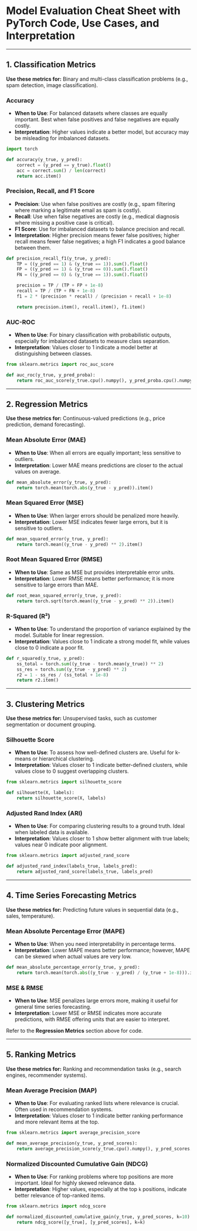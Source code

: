 # **Model Evaluation Cheat Sheet with PyTorch Code, Use Cases, and Interpretation**

---

## **1. Classification Metrics**

**Use these metrics for:** Binary and multi-class classification problems (e.g., spam detection, image classification).

### **Accuracy**
- **When to Use**: For balanced datasets where classes are equally important. Best when false positives and false negatives are equally costly.
- **Interpretation**: Higher values indicate a better model, but accuracy may be misleading for imbalanced datasets.

```python
import torch

def accuracy(y_true, y_pred):
    correct = (y_pred == y_true).float()
    acc = correct.sum() / len(correct)
    return acc.item()
```

### **Precision, Recall, and F1 Score**
- **Precision**: Use when false positives are costly (e.g., spam filtering where marking a legitimate email as spam is costly).
- **Recall**: Use when false negatives are costly (e.g., medical diagnosis where missing a positive case is critical).
- **F1 Score**: Use for imbalanced datasets to balance precision and recall.
- **Interpretation**: Higher precision means fewer false positives; higher recall means fewer false negatives; a high F1 indicates a good balance between them.

```python
def precision_recall_f1(y_true, y_pred):
    TP = ((y_pred == 1) & (y_true == 1)).sum().float()
    FP = ((y_pred == 1) & (y_true == 0)).sum().float()
    FN = ((y_pred == 0) & (y_true == 1)).sum().float()

    precision = TP / (TP + FP + 1e-8)
    recall = TP / (TP + FN + 1e-8)
    f1 = 2 * (precision * recall) / (precision + recall + 1e-8)

    return precision.item(), recall.item(), f1.item()
```

### **AUC-ROC**
- **When to Use**: For binary classification with probabilistic outputs, especially for imbalanced datasets to measure class separation.
- **Interpretation**: Values closer to 1 indicate a model better at distinguishing between classes.

```python
from sklearn.metrics import roc_auc_score

def auc_roc(y_true, y_pred_proba):
    return roc_auc_score(y_true.cpu().numpy(), y_pred_proba.cpu().numpy())
```

---

## **2. Regression Metrics**

**Use these metrics for:** Continuous-valued predictions (e.g., price prediction, demand forecasting).

### **Mean Absolute Error (MAE)**
- **When to Use**: When all errors are equally important; less sensitive to outliers.
- **Interpretation**: Lower MAE means predictions are closer to the actual values on average.

```python
def mean_absolute_error(y_true, y_pred):
    return torch.mean(torch.abs(y_true - y_pred)).item()
```

### **Mean Squared Error (MSE)**
- **When to Use**: When larger errors should be penalized more heavily.
- **Interpretation**: Lower MSE indicates fewer large errors, but it is sensitive to outliers.

```python
def mean_squared_error(y_true, y_pred):
    return torch.mean((y_true - y_pred) ** 2).item()
```

### **Root Mean Squared Error (RMSE)**
- **When to Use**: Same as MSE but provides interpretable error units.
- **Interpretation**: Lower RMSE means better performance; it is more sensitive to large errors than MAE.

```python
def root_mean_squared_error(y_true, y_pred):
    return torch.sqrt(torch.mean((y_true - y_pred) ** 2)).item()
```

### **R-Squared (R²)**
- **When to Use**: To understand the proportion of variance explained by the model. Suitable for linear regression.
- **Interpretation**: Values close to 1 indicate a strong model fit, while values close to 0 indicate a poor fit.

```python
def r_squared(y_true, y_pred):
    ss_total = torch.sum((y_true - torch.mean(y_true)) ** 2)
    ss_res = torch.sum((y_true - y_pred) ** 2)
    r2 = 1 - ss_res / (ss_total + 1e-8)
    return r2.item()
```

---

## **3. Clustering Metrics**

**Use these metrics for:** Unsupervised tasks, such as customer segmentation or document grouping.

### **Silhouette Score**
- **When to Use**: To assess how well-defined clusters are. Useful for k-means or hierarchical clustering.
- **Interpretation**: Values closer to 1 indicate better-defined clusters, while values close to 0 suggest overlapping clusters.

```python
from sklearn.metrics import silhouette_score

def silhouette(X, labels):
    return silhouette_score(X, labels)
```

### **Adjusted Rand Index (ARI)**
- **When to Use**: For comparing clustering results to a ground truth. Ideal when labeled data is available.
- **Interpretation**: Values closer to 1 show better alignment with true labels; values near 0 indicate poor alignment.

```python
from sklearn.metrics import adjusted_rand_score

def adjusted_rand_index(labels_true, labels_pred):
    return adjusted_rand_score(labels_true, labels_pred)
```

---

## **4. Time Series Forecasting Metrics**

**Use these metrics for:** Predicting future values in sequential data (e.g., sales, temperature).

### **Mean Absolute Percentage Error (MAPE)**
- **When to Use**: When you need interpretability in percentage terms.
- **Interpretation**: Lower MAPE means better performance; however, MAPE can be skewed when actual values are very low.

```python
def mean_absolute_percentage_error(y_true, y_pred):
    return torch.mean(torch.abs((y_true - y_pred) / (y_true + 1e-8))).item() * 100
```

### **MSE & RMSE**
- **When to Use**: MSE penalizes large errors more, making it useful for general time series forecasting.
- **Interpretation**: Lower MSE or RMSE indicates more accurate predictions, with RMSE offering units that are easier to interpret.

Refer to the **Regression Metrics** section above for code.

---

## **5. Ranking Metrics**

**Use these metrics for:** Ranking and recommendation tasks (e.g., search engines, recommender systems).

### **Mean Average Precision (MAP)**
- **When to Use**: For evaluating ranked lists where relevance is crucial. Often used in recommendation systems.
- **Interpretation**: Values closer to 1 indicate better ranking performance and more relevant items at the top.

```python
from sklearn.metrics import average_precision_score

def mean_average_precision(y_true, y_pred_scores):
    return average_precision_score(y_true.cpu().numpy(), y_pred_scores.cpu().numpy())
```

### **Normalized Discounted Cumulative Gain (NDCG)**
- **When to Use**: For ranking problems where top positions are more important. Ideal for highly skewed relevance data.
- **Interpretation**: Higher values, especially at the top `k` positions, indicate better relevance of top-ranked items.

```python
from sklearn.metrics import ndcg_score

def normalized_discounted_cumulative_gain(y_true, y_pred_scores, k=10):
    return ndcg_score([y_true], [y_pred_scores], k=k)
```
